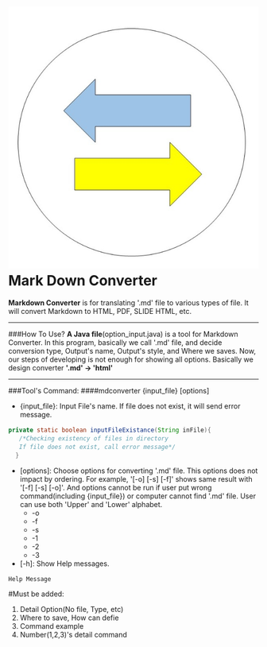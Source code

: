 ![logo](Logo.jpg)Mark Down Converter
===========
**Markdown Converter** is for translating '.md' file to various types of file. It will convert Markdown to HTML, PDF, SLIDE HTML, etc.
- - - -
###How To Use?
__A Java file__(option_input.java) is a tool for Markdown Converter.
In this program, basically we call '.md' file, and decide conversion type, Output's name, Output's style, and Where we saves. Now, our steps of developing is not enough for showing all options. Basically we design converter **'.md' -> 'html'**
- - - -
###Tool's Command:
####mdconverter  {input_file} [options]
   * {input_file}: Input File's name. If file does not exist, it will send error message.
```java
private static boolean inputFileExistance(String inFile){
   /*Checking existency of files in directory
   If file does not exist, call error message*/
  }
 ```
   * [options]: Choose options for converting '.md' file. This options does not impact by ordering. For example, '[-o] [-s] [-f]' shows same result with '[-f] [-s] [-o]'. And options cannot be run if user put wrong command(including {input_file}) or computer cannot find '.md' file. User can use both 'Upper' and 'Lower' alphabet.
       * -o
       * -f
       * -s
       * -1
       * -2
       * -3
   * [-h]: Show Help messages.
```
Help Message
```

#Must be added:
 1. Detail Option(No file, Type, etc)
 2. Where to save, How can defie
 3. Command example
 4. Number(1,2,3)'s detail command
